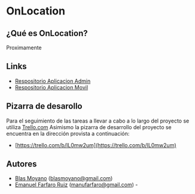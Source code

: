 OnLocation
================
## ¿Qué es OnLocation?
Proximamente

## Links
* [Respositorio Aplicacion Admin](https://github.com/manufarfaro/onlocation-admin)
* [Respositorio Aplicacion Movil](https://github.com/manufarfaro/onlocation-mobile)

## Pizarra de desarollo
Para el seguimiento de las tareas a llevar a cabo a lo largo del proyecto se utiliza [Trello.com](http://trello.com)
Asimismo la pizarra de desarrollo del proyecto se encuentra en la dirección provista a continuación:

* [https://trello.com/b/IL0mw2um](https://trello.com/b/IL0mw2um)

## Autores 
* [Blas Moyano](https://github.com/blasmoyano) ([blasmoyano@gmail.com](mailto:blasmoyano@gmail.com))
* [Emanuel Farfaro Ruiz](https://github.com/manufarfaro) ([manufarfaro@gmail.com](mailto:manufarfaro@gmail.com)) - 

